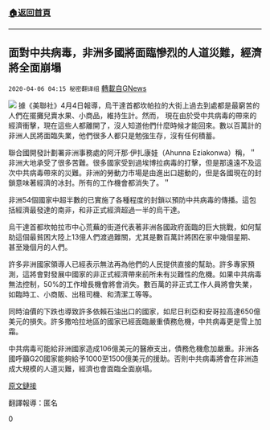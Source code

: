 ###  [:house:返回首頁](https://github.com/ourhimalayas/txt)
---

## 面對中共病毒，非洲多國將面臨慘烈的人道災難，經濟將全面崩塌
`2020-04-06 04:15 秘密翻译组` [轉載自GNews](https://gnews.org/zh-hant/163716/)

![](https://s3-ap-northeast-1.amazonaws.com/news.guo.offload.media/wp-content/uploads/2020/04/06035619/Picture-1-75.png)
據《美聯社》4月4日報導，烏干達首都坎帕拉的大街上過去到處都是最窮苦的人們在擺攤兒賣水果、小商品，維持生計。然而， 現在由於受中共病毒的帶來的經濟衝擊，現在這些人都離開了，沒人知道他們什麼時候才能回來。數以百萬計的非洲人民將面臨失業，他們很多人都只是勉強生存，沒有任何積蓄。

聯合國開發計劃署非洲事務處的阿汗那·伊扎康娃（Ahunna Eziakonwa）稱，＂非洲大地承受了很多苦難。很多國家受到過埃博拉病毒的打擊，但是那遠遠不及這次中共病毒帶來的災難。非洲的勞動力市場是由進出口趨動的，但是各國現在的封鎖意味著經濟的冰封。所有的工作機會都消失了。＂

非洲54個國家中超半數的已實施了各種程度的封鎖以預防中共病毒的傳播。這包括經濟最發達的南非，和非正式經濟超過一半的烏干達。

烏干達首都坎帕拉市中心荒蕪的街道代表著非洲各國政府面臨的巨大挑戰，如何幫助這個最貧困大陸上13億人們渡過難關，尤其是數百萬計將困在家中幾個星期、甚至幾個月的人們。

許多非洲國家領導人已經表示無法再為他們的人民提供直接的幫助。許多專家預測，這將會對發展中國家的非正式經濟帶來前所未有災難性的危機。如果中共病毒無法控制，50%的工作增長機會將會消失。數百萬的非正式工作人員將會失業，如臨時工、小商販、出租司機、和清潔工等等。

同時油價的下跌也導致許多依賴石油出口的國家，如尼日利亞和安哥拉高達650億美元的損失。許多撒哈拉地區的國家已經面臨嚴重債務危機，中共病毒更是雪上加霜。

中共病毒可能給非洲國家造成106億美元的醫療支出，債務危機愈加嚴重。非洲各國呼籲G20國家能夠給予1000至1500億美元的援助。否則中共病毒將會在非洲造成大規模的人道災難，經濟也會面臨全面崩塌。

[原文鏈接](https://apnews.com/c79a173993d39ffe5773449ebaf9b9f8)

翻譯報導：匿名

0

